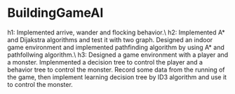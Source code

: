 # BuildingGameAI
h1: Implemented arrive, wander and flocking behavior.\\
h2: Implemented A* and Dijakstra algorithms and test it with two graph. Designed an indoor game environment and implemented pathfinding algorithm by using A* and pathfollwing algorithm.\\
h3: Designed a game environment with a player and a monster. Implenmented a decision tree to control the player and a behavior tree to control the monster. Record some data from the running of the game, then implement learning decision tree by ID3 algorithm and use it to control the monster. 
